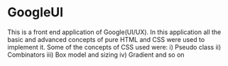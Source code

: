 # GoogleUI
This is a front end application of Google(UI/UX). 
In this application all the basic and advanced concepts of pure HTML and CSS were used to implement it.
Some of the concepts of CSS used were:
i) Pseudo class
ii) Combinators
iii) Box model and sizing
iv) Gradient and so on

